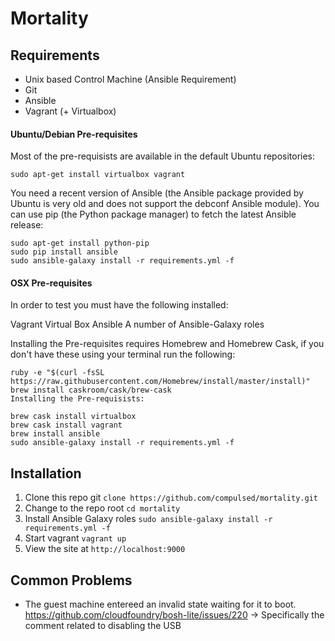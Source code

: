 # Mortality

## Requirements
* Unix based Control Machine (Ansible Requirement)
* Git
* Ansible
* Vagrant (+ Virtualbox)

#### Ubuntu/Debian Pre-requisites

Most of the pre-requisists are available in the default Ubuntu repositories:

```
sudo apt-get install virtualbox vagrant
```

You need a recent version of Ansible (the Ansible package provided by Ubuntu is very old and does not support the debconf Ansible module). You can use pip (the Python package manager) to fetch the latest Ansible release:

```
sudo apt-get install python-pip
sudo pip install ansible
sudo ansible-galaxy install -r requirements.yml -f
```

#### OSX Pre-requisites

In order to test you must have the following installed:

Vagrant
Virtual Box
Ansible
A number of Ansible-Galaxy roles

Installing the Pre-requisites requires Homebrew and Homebrew Cask, if you don't have these using your terminal run the following:

```
ruby -e "$(curl -fsSL https://raw.githubusercontent.com/Homebrew/install/master/install)"
brew install caskroom/cask/brew-cask
Installing the Pre-requisists:
```
```
brew cask install virtualbox
brew cask install vagrant
brew install ansible
sudo ansible-galaxy install -r requirements.yml -f
```

## Installation
1. Clone this repo git `clone https://github.com/compulsed/mortality.git`
2. Change to the repo root `cd mortality`
3. Install Ansible Galaxy roles `sudo ansible-galaxy install -r requirements.yml -f`
4. Start vagrant `vagrant up`
5. View the site at `http://localhost:9000`

## Common Problems
* The guest machine entereed an invalid state waiting for it to boot.  
https://github.com/cloudfoundry/bosh-lite/issues/220
-> Specifically the comment related to disabling the USB
